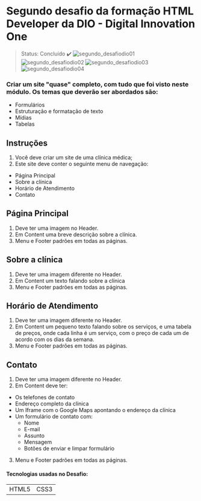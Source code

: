 # Segundo desafio da formação HTML Developer da DIO - Digital Innovation One
>Status: Concluído :heavy_check_mark:
![segundo_desafiodio01](https://user-images.githubusercontent.com/40512508/229332655-32cec782-0f62-4ef6-b3fd-fe64d1d90c71.png)
![segundo_desafiodio02](https://user-images.githubusercontent.com/40512508/229332674-15b95ce5-ea1a-432f-b8ee-bab6baab203e.png)
![segundo_desafiodio03](https://user-images.githubusercontent.com/40512508/229332680-a1418fdb-4115-4f5d-8285-6f2c8fc7f92d.png)
![segundo_desafiodio04](https://user-images.githubusercontent.com/40512508/229332685-925a518b-70bf-4e2b-91df-e2f5d3ecd332.png)




### Criar um site "quase" completo, com tudo que foi visto neste módulo. Os temas que deverão ser abordados são:
+ Formulários
+ Estruturação e formatação de texto
+ Mídias
+ Tabelas

## Instruções
1. Você deve criar um site de uma clínica médica;
2. Este site deve conter o seguinte menu de navegação:
  + Página Principal
  + Sobre a clínica
  + Horário de Atendimento
  + Contato
  
## Página Principal 
1. Deve ter uma imagem no Header.
2. Em Content uma breve descrição sobre a clínica.
3. Menu e Footer padrões em todas as páginas.

## Sobre a clínica
1. Deve ter uma imagem diferente no Header.
2. Em Content um texto falando sobre a clínica
3. Menu e Footer padrões em todas as páginas.

## Horário de Atendimento
1. Deve ter uma imagem diferente no Header.
2. Em Content um pequeno texto falando sobre os serviços, e uma tabela de preços, onde cada linha é um serviço, com o preço de cada um de acordo com os dias da semana.
3. Menu e Footer padrões em todas as páginas.

## Contato
1. Deve ter uma imagem diferente no Header.
2. Em Content deve ter:
  + Os telefones de contato
  + Endereço completo da clínica
  + Um Iframe com o Google Maps apontando o endereço da clínica
  + Um formulário de contato com:
     + Nome
     + E-mail
     + Assunto
     + Mensagem
     + Botões de enviar e limpar formulário
3. Menu e Footer padrões em todas as páginas.

<h4>Tecnologias usadas no Desafio:</h4>

<table>
 <tr>
   <td>HTML5</td>
   <td>CSS3</td>
 </tr>
     
